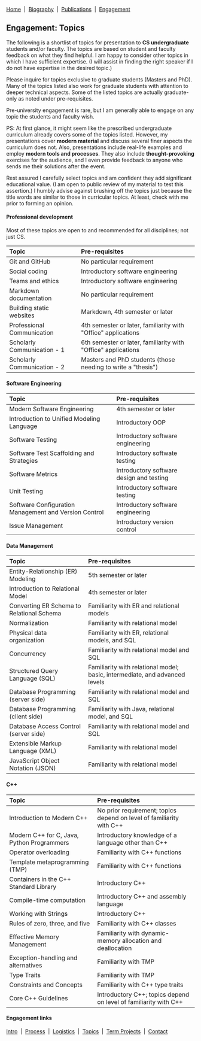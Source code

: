 [Home](/)&nbsp;&nbsp;\|&nbsp;&nbsp;[Biography](/bio)&nbsp;&nbsp;\|&nbsp;&nbsp;[Publications](/pubs)&nbsp;&nbsp;\|&nbsp;&nbsp;[Engagement](/engagement/)

## Engagement: Topics

The following is a shortlist of topics for presentation to **CS undergraduate** students and/or 
faculty. The topics are based on student and faculty feedback on what they find helpful. I am 
happy to consider other topics in which I have sufficient expertise. (I will assist in finding
the right speaker if I do not have expertise in the desired topic.)

Please inquire for topics exclusive to graduate students (Masters and PhD). Many of the topics
listed also work for graduate students with attention to deeper technical aspects. Some of the
listed topics are actually graduate-only as noted under pre-requisites.

Pre-university engagement is rare, but I am generally able to engage on any topic the students
and faculty wish.

PS: At first glance, it might seem like the prescribed undergraduate curriculum already covers
some of the topics listed. However, my presentations cover **modern material** and discuss 
several finer aspects the curriculum does not. Also, presentations include real-life examples
and employ **modern tools and processes**. They also include **thought-provoking** exercises
for the audience, and I even provide feedback to anyone who sends me their solutions after
the event.

Rest assured I carefully select topics and am confident they add significant educational
value. (I am open to public review of my material to test this assertion.) I humbly advise
against brushing off the topics just because the title words are similar to those in
curricular topics. At least, check with me prior to forming an opinion. 


#### Professional development 

Most of these topics are open to and recommended for all disciplines; not just CS.

Topic | Pre-requisites
:---- | :-------------
Git and GitHub | No particular requirement
Social coding | Introductory software engineering
Teams and ethics | Introductory software engineering
Markdown documentation | No particular requirement
Building static websites | Markdown, 4th semester or later
Professional Communication | 4th semester or later, familiarity with "Office" applications
Scholarly Communication - 1 | 6th semester or later, familiarity with "Office" applications
Scholarly Communication - 2 | Masters and PhD students (those needing to write a "thesis")


#### Software Engineering

Topic | Pre-requisites
:---- | :-------------
Modern Software Engineering | 4th semester or later
Introduction to Unified Modeling Language | Introductory OOP
Software Testing | Introductory software engineering
Software Test Scaffolding and Strategies | Introductory softwate testing
Software Metrics | Introductory software design and testing
Unit Testing | Introductory software testing
Software Configuration Management and Version Control | Introductory software engineering
Issue Management | Introductory version control


#### Data Management

Topic | Pre-requisites
:---- | :-------------
Entity-Relationship (ER) Modeling | 5th semester or later
Introduction to Relational Model | 4th semester or later
Converting ER Schema to Relational Schema | Familiarity with ER and relational models
Normalization | Familiarity with relational model
Physical data organization | Familiarity with ER, relational models, and SQL
Concurrency | Familiarity with relational model and SQL
Structured Query Language (SQL) | Familiarity with relational model; basic, intermediate, and advanced levels
Database Programming (server side) | Familiarity with relational model and SQL
Database Programming (client side) | Familiarity with Java, relational model, and SQL
Database Access Control (server side) | Familiarity with relational model and SQL
Extensible Markup Language (XML) | Familiarity with relational model
JavaScript Object Notation (JSON) | Familiarity with relational model


#### C++

Topic | Pre-requisites
:---- | :-------------
Introduction to Modern C++ | No prior requirement; topics depend on level of familiarity with C++
Modern C++ for C, Java, Python Programmers | Introductory knowledge of a language other than C++
Operator overloading | Familiarity with C++ functions
Template metaprogramming (TMP) | Familiarity with C++ functions
Containers in the C++ Standard Library | Introductory C++
Compile-time computation | Introductory C++ and assembly language
Working with Strings | Introductory C++
Rules of zero, three, and five | Familiarity with C++ classes
Effective Memory Management | Familiarity with dynamic-memory allocation and deallocation
Exception-handling and alternatives | Familiarity with TMP
Type Traits | Familiarity with TMP
Constraints and Concepts | Familiarity with C++ type traits
Core C++ Guidelines | Introductory C++; topics depend on level of familiarity with C++


#### Engagement links

[Intro](/engagement/)&nbsp;&nbsp;\|&nbsp;&nbsp;[Process](process)&nbsp;&nbsp;\|&nbsp;&nbsp;[Logistics](logistics)&nbsp;&nbsp;\|&nbsp;&nbsp;[Topics](topics)&nbsp;&nbsp;\|&nbsp;&nbsp;[Term Projects](term-projects)&nbsp;&nbsp;\|&nbsp;&nbsp;[Contact](contact)
